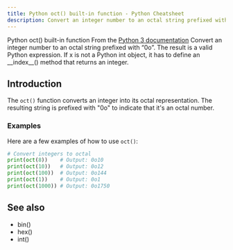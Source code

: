 ```yaml
---
title: Python oct() built-in function - Python Cheatsheet
description: Convert an integer number to an octal string prefixed with “0o”. The result is a valid Python expression. If x is not a Python int object, it has to define an __index__() method that returns an integer.
---
```


<base-title :title="frontmatter.title" :description="frontmatter.description">
Python oct() built-in function
</base-title>

<base-disclaimer>
  <base-disclaimer-title>
    From the <a target="_blank" href="https://docs.python.org/3/library/functions.html#oct">Python 3 documentation</a>
  </base-disclaimer-title>
  <base-disclaimer-content>
   Convert an integer number to an octal string prefixed with “0o”. The result is a valid Python expression. If x is not a Python <router-link to="/builtin/int">int</router-link> object, it has to define an __index__() method that returns an integer.
  </base-disclaimer-content>
</base-disclaimer>

## Introduction

The `oct()` function converts an integer into its octal representation. The resulting string is prefixed with "0o" to indicate that it's an octal number.

### Examples

Here are a few examples of how to use `oct()`:

```python
# Convert integers to octal
print(oct(8))    # Output: 0o10
print(oct(10))   # Output: 0o12
print(oct(100))  # Output: 0o144
print(oct(1))    # Output: 0o1
print(oct(1000)) # Output: 0o1750
```

## See also

- <router-link to="/builtin/bin">bin()</router-link>
- <router-link to="/builtin/hex">hex()</router-link>
- <router-link to="/builtin/int">int()</router-link>
